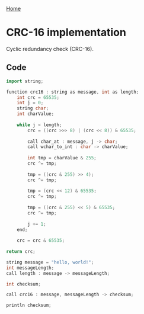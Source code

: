 [Home](https://github.com/puckowski/concert7/blob/master/)

# CRC-16 implementation

Cyclic redundancy check (CRC-16).

## Code

```cpp
import string;

function crc16 : string as message, int as length;
	int crc = 65535;
	int j = 0;
	string char;
	int charValue;
	
	while j < length;
		crc = ((crc >>> 8) | (crc << 8)) & 65535;
		
		call char_at : message, j -> char;
		call wchar_to_int : char -> charValue;
		
		int tmp = charValue & 255;
		crc ^= tmp;
		
		tmp = ((crc & 255) >> 4);
		crc ^= tmp;
		
		tmp = (crc << 12) & 65535;
		crc ^= tmp;
		
		tmp = ((crc & 255) << 5) & 65535;
		crc ^= tmp;
	
		j += 1;
	end;
	
	crc = crc & 65535;
	
return crc;

string message = "hello, world!";
int messageLength;
call length : message -> messageLength;

int checksum;

call crc16 : message, messageLength -> checksum;

println checksum;
```
